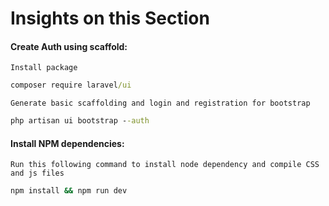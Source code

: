 # Insights on this Section
#### Create Auth using scaffold:
`Install package`
```cmd
composer require laravel/ui
```
`Generate basic scaffolding and login and registration for bootstrap`
```cmd
php artisan ui bootstrap --auth
```
#### Install NPM dependencies:
`Run this following command to install node dependency and compile CSS and js files`
```cmd
npm install && npm run dev
```
